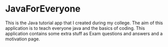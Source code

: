 # JavaForEveryone
This is the Java tutorial app that I created during my college. The aim of this application is to teach everyone java and the basics of coding. This application contains some extra stuff as Exam questions and answers and a motivation page.

